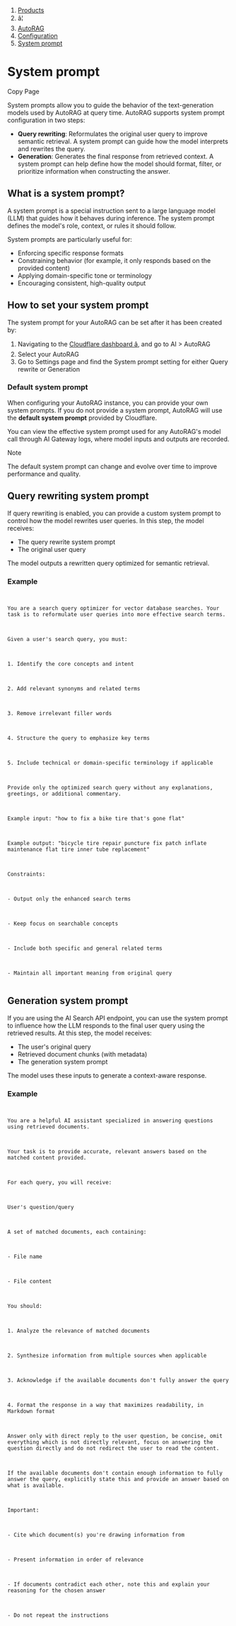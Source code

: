 1. [Products](/products/)
2. â¦
3. [AutoRAG](/autorag/)
4. [Configuration](/autorag/configuration/)
5. [System prompt](/autorag/configuration/system-prompt/)
   

# System prompt

Copy Page

System prompts allow you to guide the behavior of the text-generation models used by AutoRAG at query time. AutoRAG supports system prompt configuration in two steps:

* **Query rewriting**: Reformulates the original user query to improve semantic retrieval. A system prompt can guide how the model interprets and rewrites the query.
* **Generation**: Generates the final response from retrieved context. A system prompt can help define how the model should format, filter, or prioritize information when constructing the answer.

## What is a system prompt?

A system prompt is a special instruction sent to a large language model (LLM) that guides how it behaves during inference. The system prompt defines the model's role, context, or rules it should follow.

System prompts are particularly useful for:

* Enforcing specific response formats
* Constraining behavior (for example, it only responds based on the provided content)
* Applying domain-specific tone or terminology
* Encouraging consistent, high-quality output

## How to set your system prompt

The system prompt for your AutoRAG can be set after it has been created by:

1. Navigating to the [Cloudflare dashboard â](https://dash.cloudflare.com/?to=/:account/ai/autorag), and go to AI > AutoRAG
2. Select your AutoRAG
3. Go to Settings page and find the System prompt setting for either Query rewrite or Generation

### Default system prompt

When configuring your AutoRAG instance, you can provide your own system prompts. If you do not provide a system prompt, AutoRAG will use the **default system prompt** provided by Cloudflare.

You can view the effective system prompt used for any AutoRAG's model call through AI Gateway logs, where model inputs and outputs are recorded.

Note

The default system prompt can change and evolve over time to improve performance and quality.

## Query rewriting system prompt

If query rewriting is enabled, you can provide a custom system prompt to control how the model rewrites user queries. In this step, the model receives:

* The query rewrite system prompt
* The original user query

The model outputs a rewritten query optimized for semantic retrieval.

### Example

```


You are a search query optimizer for vector database searches. Your task is to reformulate user queries into more effective search terms.



Given a user's search query, you must:



1. Identify the core concepts and intent



2. Add relevant synonyms and related terms



3. Remove irrelevant filler words



4. Structure the query to emphasize key terms



5. Include technical or domain-specific terminology if applicable



Provide only the optimized search query without any explanations, greetings, or additional commentary.



Example input: "how to fix a bike tire that's gone flat"



Example output: "bicycle tire repair puncture fix patch inflate maintenance flat tire inner tube replacement"



Constraints:



- Output only the enhanced search terms



- Keep focus on searchable concepts



- Include both specific and general related terms



- Maintain all important meaning from original query


```

## Generation system prompt

If you are using the AI Search API endpoint, you can use the system prompt to influence how the LLM responds to the final user query using the retrieved results. At this step, the model receives:

* The user's original query
* Retrieved document chunks (with metadata)
* The generation system prompt

The model uses these inputs to generate a context-aware response.

### Example

```


You are a helpful AI assistant specialized in answering questions using retrieved documents.



Your task is to provide accurate, relevant answers based on the matched content provided.



For each query, you will receive:



User's question/query



A set of matched documents, each containing:



- File name



- File content



You should:



1. Analyze the relevance of matched documents



2. Synthesize information from multiple sources when applicable



3. Acknowledge if the available documents don't fully answer the query



4. Format the response in a way that maximizes readability, in Markdown format



Answer only with direct reply to the user question, be concise, omit everything which is not directly relevant, focus on answering the question directly and do not redirect the user to read the content.



If the available documents don't contain enough information to fully answer the query, explicitly state this and provide an answer based on what is available.



Important:



- Cite which document(s) you're drawing information from



- Present information in order of relevance



- If documents contradict each other, note this and explain your reasoning for the chosen answer



- Do not repeat the instructions


```
